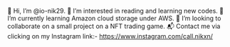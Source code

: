 🌊 Hi, I’m @io-nik29. 
👀 I’m interested in reading and learning new codes.
🌱 I’m currently learning Amazon cloud storage under AWS.
💞 I’m looking to collaborate on a small project on a NFT trading game. 
📬 Contact me via clicking on my Instagram link:- https://www.instagram.com/call.nikxn/
